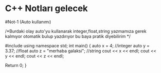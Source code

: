 # C++ Notları gelecek

#Not-1
(Auto kullanımı)

/*Burdaki olay auto'yu kullanarak integer,float,string yazmamıza
gerek kalmıyor otomatik bulup yazdırıyor bu baya pratik diyebilirim
*/

#include <iostream>
using namespace std;
int main()
{
auto x = 4; //integer
auto y = 3.37; //float
auto z = "merhaba galaksi"; //string
cout << x << endl;
cout << y << endl;
cout << z << endl;

Return 0;
}
